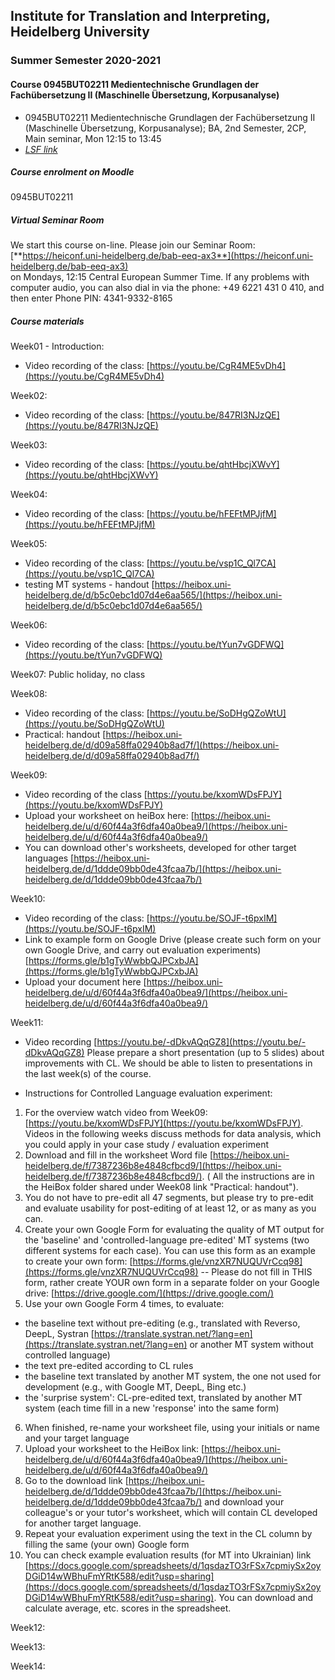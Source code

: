 ## Institute for Translation and Interpreting, Heidelberg University
### Summer Semester 2020-2021
#### Course 0945BUT02211 Medientechnische Grundlagen der Fachübersetzung II (Maschinelle Übersetzung, Korpusanalyse)

- 0945BUT02211 Medientechnische Grundlagen der Fachübersetzung II (Maschinelle Übersetzung, Korpusanalyse); BA, 2nd Semester, 2CP, Main seminar, Mon 12:15  to 13:45
- [*LSF link*](https://lsf.uni-heidelberg.de/qisserver/rds?state=verpublish&status=init&vmfile=no&publishid=333977&moduleCall=webInfo&publishConfFile=webInfo&publishSubDir=veranstaltung)  

##### Course enrolment on Moodle
0945BUT02211

##### Virtual Seminar Room

We start this course on-line. Please join our Seminar Room:  
[**https://heiconf.uni-heidelberg.de/bab-eeq-ax3**](https://heiconf.uni-heidelberg.de/bab-eeq-ax3)  
on Mondays, 12:15 Central European Summer Time. If any problems with computer audio, you can also dial in via the phone: +49 6221 431 0 410, and then enter Phone PIN: 4341-9332-8165

##### Course materials

Week01 - Introduction:
- Video recording of the class: [https://youtu.be/CgR4ME5vDh4](https://youtu.be/CgR4ME5vDh4)

Week02:
- Video recording of the class: [https://youtu.be/847RI3NJzQE](https://youtu.be/847RI3NJzQE)

Week03:
- Video recording of the class: [https://youtu.be/qhtHbcjXWvY](https://youtu.be/qhtHbcjXWvY)

Week04:
- Video recording of the class: [https://youtu.be/hFEFtMPJjfM](https://youtu.be/hFEFtMPJjfM)

Week05:
- Video recording of the class: [https://youtu.be/vsp1C_Ql7CA](https://youtu.be/vsp1C_Ql7CA)
- testing MT systems - handout [https://heibox.uni-heidelberg.de/d/b5c0ebc1d07d4e6aa565/](https://heibox.uni-heidelberg.de/d/b5c0ebc1d07d4e6aa565/)

Week06:
- Video recording of the class: [https://youtu.be/tYun7vGDFWQ](https://youtu.be/tYun7vGDFWQ)

Week07: Public holiday, no class

Week08:
- Video recording of the class: [https://youtu.be/SoDHgQZoWtU](https://youtu.be/SoDHgQZoWtU)
- Practical: handout [https://heibox.uni-heidelberg.de/d/d09a58ffa02940b8ad7f/](https://heibox.uni-heidelberg.de/d/d09a58ffa02940b8ad7f/)

Week09:
- Video recording of the class [https://youtu.be/kxomWDsFPJY](https://youtu.be/kxomWDsFPJY)
- Upload your worksheet on heiBox here: [https://heibox.uni-heidelberg.de/u/d/60f44a3f6dfa40a0bea9/](https://heibox.uni-heidelberg.de/u/d/60f44a3f6dfa40a0bea9/)
- You can download other's worksheets, developed for other target languages [https://heibox.uni-heidelberg.de/d/1ddde09bb0de43fcaa7b/](https://heibox.uni-heidelberg.de/d/1ddde09bb0de43fcaa7b/)

Week10:
- Video recording of the class: [https://youtu.be/SOJF-t6pxIM](https://youtu.be/SOJF-t6pxIM)
- Link to example form on Google Drive (please create such form on your own Google Drive, and carry out evaluation experiments) [https://forms.gle/b1gTyWwbbQJPCxbJA](https://forms.gle/b1gTyWwbbQJPCxbJA)
- Upload your document here [https://heibox.uni-heidelberg.de/u/d/60f44a3f6dfa40a0bea9/](https://heibox.uni-heidelberg.de/u/d/60f44a3f6dfa40a0bea9/)

Week11:

- Video recording [https://youtu.be/-dDkvAQqGZ8](https://youtu.be/-dDkvAQqGZ8)
Please prepare a short presentation (up to 5 slides) about improvements with CL. We should be able to listen to presentations in the last week(s) of the course.

- Instructions for Controlled Language evaluation experiment:

1. For the overview watch video from Week09: [https://youtu.be/kxomWDsFPJY](https://youtu.be/kxomWDsFPJY). Videos in the following weeks discuss methods for data analysis, which you could apply in your case study / evaluation experiment
2. Download and fill in the worksheet Word file [https://heibox.uni-heidelberg.de/f/7387236b8e4848cfbcd9/](https://heibox.uni-heidelberg.de/f/7387236b8e4848cfbcd9/). ( All the instructions are in the HeiBox folder shared under Week08 link "Practical: handout").
3. You do not have to pre-edit all 47 segments, but please try to pre-edit and evaluate usability for post-editing of at least 12, or as many as you can.
4. Create your own Google Form for evaluating the quality of MT output for the 'baseline' and 'controlled-language pre-edited' MT systems (two different systems for each case). You can use this form as an example to create your own form: [https://forms.gle/vnzXR7NUQUVrCcq98](https://forms.gle/vnzXR7NUQUVrCcq98) -- Please do not fill in THIS form, rather create YOUR own form in a separate folder on your Google drive: [https://drive.google.com/](https://drive.google.com/)
5. Use your own Google Form 4 times, to evaluate:
-  the baseline text without pre-editing (e.g., translated with Reverso, DeepL, Systran [https://translate.systran.net/?lang=en](https://translate.systran.net/?lang=en) or another MT system without controlled language)
-  the text pre-edited according to CL rules
- the baseline text translated by another MT system, the one not used for development (e.g., with Google MT, DeepL, Bing etc.)
- the 'surprise system': CL-pre-edited text, translated by another MT system (each time fill in a new 'response' into the same form)
6. When finished, re-name your worksheet file, using your initials or name and your target language
7. Upload your worksheet to the HeiBox link: [https://heibox.uni-heidelberg.de/u/d/60f44a3f6dfa40a0bea9/](https://heibox.uni-heidelberg.de/u/d/60f44a3f6dfa40a0bea9/)
8. Go to the download link [https://heibox.uni-heidelberg.de/d/1ddde09bb0de43fcaa7b/](https://heibox.uni-heidelberg.de/d/1ddde09bb0de43fcaa7b/) and download your colleague's or your tutor's worksheet, which will contain CL developed for another target language.
9. Repeat your evaluation experiment using the text in the CL column by filling the same (your own) Google form
10. You can check example evaluation results (for MT into Ukrainian) link [https://docs.google.com/spreadsheets/d/1qsdazTO3rFSx7cpmiySx2oyDGiD14wWBhuFmYRtK588/edit?usp=sharing](https://docs.google.com/spreadsheets/d/1qsdazTO3rFSx7cpmiySx2oyDGiD14wWBhuFmYRtK588/edit?usp=sharing). You can download and calculate average, etc. scores in the spreadsheet.

Week12:

Week13:

Week14:
